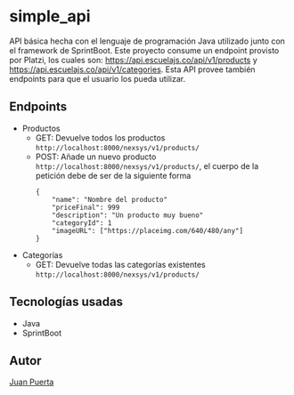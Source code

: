 # simple_api

API básica hecha con el lenguaje de programación Java utilizado junto con el framework de SprintBoot. Este proyecto consume un endpoint provisto por Platzi, los cuales son: https://api.escuelajs.co/api/v1/products y https://api.escuelajs.co/api/v1/categories. Esta API provee también endpoints para que el usuario los pueda utilizar.

## Endpoints

- Productos
  - GET: Devuelve todos los productos `http://localhost:8000/nexsys/v1/products/`
  - POST: Añade  un nuevo producto `http://localhost:8000/nexsys/v1/products/`, el cuerpo de la petición debe de ser de la siguiente forma
    ```
    {
        "name": "Nombre del producto"
        "priceFinal": 999
        "description": "Un producto muy bueno"
        "categoryId": 1
        "imageURL": ["https://placeimg.com/640/480/any"]
    }
    ```
- Categorías
  - GET: Devuelve todas las categorías existentes `http://localhost:8000/nexsys/v1/products/`

## Tecnologías usadas

- Java
- SprintBoot

## Autor

[Juan Puerta](https://github.com/Juan-Puerta)
